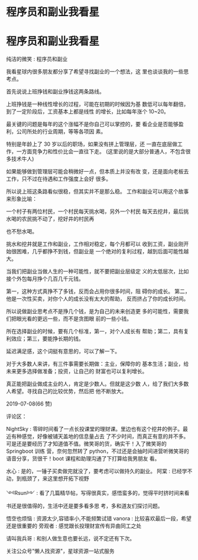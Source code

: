 # 程序员和副业我看星

# 程序员和副业我看星

纯洁的微笑 : 程序员和副业

我看星球内很多朋友都分享了希望寻找副业的一个想法，这 里也谈谈我的一些思考点。

首先说说上班挣钱和副业挣钱这两条路线。

上班挣钱是一种线性增长的过程，可能在初期的时候因为基 数低可以每年翻倍，到了一定阶段后，工资基本上都是线性 的增长，比如每年涨个 10~20。

最关键的问题是每年的这个涨幅不是你自己可以掌控的，要 看企业是否能够盈利，公司所处的行业周期，等等各项因 素。

特别是年龄上了 30 岁以后的职场，如果没有拼上管理层，还 一直在底层做工作，一方面竞争力和性价比会一直往下走。 (这里说的是大部分普通人，不包含很多技术牛人)

如果能够做到管理层可能会稍微好一点，但本质上并没有改 变，还是面向老板去工作，只不过在待遇和工作强度上会好 很多。

所以说上班这条路看似很稳，但其实并不是那么稳。 工作和副业可以用这个故事来形象比喻：

一个村子有两位村民，一个村民每天挑水喝，另外一个村民 每天去挖井，最后挑水喝的农民挑不动了，挖好井的村民再

也不愁水喝。

挑水和挖井就是工作和副业，工作相对稳定，每个月都可以 收到工资，副业刚开始很困难，几乎都挣不到钱，但副业是 一个绝对的复利过程，越到后面可能性越大。

当我们把副业当做人生的一种可能性，就不要把副业层级定 义的太低层次，比如接个外包每月挣个几百几千元钱。

第一，这种方式真挣不了多钱，反而会占用你很多时间，阻 碍你的成长。 第二，他是一次性买卖，对你个人的成长没有太大的帮助， 反而挤占了你的成长时间。

所以说做副业思考点不是挣几个钱，是为自己的未来创造更 多的可能性，需要我们把眼光看的更远一些，而不是贪图眼 前的一些小钱。

所在选择副业的时候，要有几个标准，第一，对个人成长有 帮助；第二，具有复利效应；第三，要能挣长期的钱。

延迟满足感，这个词挺有意思的，可以了解一下。

对于大多数人来讲，有三件事需要长期做：主业，保障你的 基本生活；副业，给未来更多选择做准备；投资，让自己的 财富也可以复利增长。

真正能把副业做成主业的人，肯定是少数人。但就是这少数 人，给了我们大多数人希望。寻找自己的比较优势，然后把 他不断放大。

2019-07-08(66 赞)

评论区：

NightSky : 零碎时间看了一点长投课堂的理财课。里边也有这个挖井的例子。最近有种感觉，好像被铺天盖地的信息量占去 了不少时间，而真正有意的并不多。可是还是要经历了才知道值不值。微笑哥的货，确实干！入了微笑哥的 Springboot 训练 营，奈何忽然转了 python，不过还是会抽时间进营听微笑哥的语音分享，货很干！boot 课程和助理沟通了下打算给我男朋友 看。

水心 : 是的，一锤子买卖做完就没了，要考虑可以做持久的副业。 阿棠 : 已经学不动，到瓶颈了，来这里想开拓下视野

༺Rsun༻ : 看了几篇精华帖，写得很真实，感悟蛮多的，觉得平时挤时间来看书还是很值得的，生活中还是要多看多思 考，多和道友们探讨问题。

悟空也烦恼 : 资源太少,容错率小,不能频繁试错 vanora : 比较喜欢最后一段，希望还是很重要的 旁观者 : 感觉跟长投理财宣传有异曲同工之处

请叫我兵哥 : 和别人做生意也要长远，说不定还有下次。

关注公众号"懒人找资源"，星球资源一站式服务